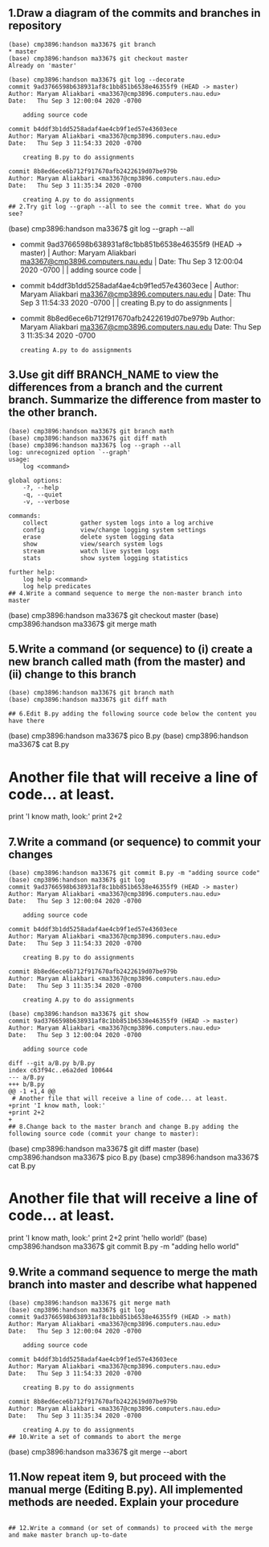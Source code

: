 ## 1.Draw a diagram of the commits and branches in repository
```
(base) cmp3896:handson ma3367$ git branch
* master
(base) cmp3896:handson ma3367$ git checkout master
Already on 'master'

(base) cmp3896:handson ma3367$ git log --decorate
commit 9ad3766598b638931af8c1bb851b6538e46355f9 (HEAD -> master)
Author: Maryam Aliakbari <ma3367@cmp3896.computers.nau.edu>
Date:   Thu Sep 3 12:00:04 2020 -0700

    adding source code

commit b4ddf3b1dd5258adaf4ae4cb9f1ed57e43603ece
Author: Maryam Aliakbari <ma3367@cmp3896.computers.nau.edu>
Date:   Thu Sep 3 11:54:33 2020 -0700

    creating B.py to do assignments

commit 8b8ed6ece6b712f917670afb2422619d07be979b
Author: Maryam Aliakbari <ma3367@cmp3896.computers.nau.edu>
Date:   Thu Sep 3 11:35:34 2020 -0700

    creating A.py to do assignments
## 2.Try git log --graph --all to see the commit tree. What do you see?
```
(base) cmp3896:handson ma3367$ git log --graph --all
* commit 9ad3766598b638931af8c1bb851b6538e46355f9 (HEAD -> master)
| Author: Maryam Aliakbari <ma3367@cmp3896.computers.nau.edu>
| Date:   Thu Sep 3 12:00:04 2020 -0700
| 
|     adding source code
| 
* commit b4ddf3b1dd5258adaf4ae4cb9f1ed57e43603ece
| Author: Maryam Aliakbari <ma3367@cmp3896.computers.nau.edu>
| Date:   Thu Sep 3 11:54:33 2020 -0700
| 
|     creating B.py to do assignments
| 
* commit 8b8ed6ece6b712f917670afb2422619d07be979b
  Author: Maryam Aliakbari <ma3367@cmp3896.computers.nau.edu>
  Date:   Thu Sep 3 11:35:34 2020 -0700
  
      creating A.py to do assignments
## 3.Use git diff BRANCH_NAME to view the differences from a branch and the current branch. Summarize the difference from master to the other branch.
```
(base) cmp3896:handson ma3367$ git branch math
(base) cmp3896:handson ma3367$ git diff math
(base) cmp3896:handson ma3367$ log --graph --all
log: unrecognized option `--graph'
usage:
    log <command>

global options:
    -?, --help
    -q, --quiet
    -v, --verbose

commands:
    collect         gather system logs into a log archive
    config          view/change logging system settings
    erase           delete system logging data
    show            view/search system logs
    stream          watch live system logs
    stats           show system logging statistics

further help:
    log help <command>
    log help predicates
## 4.Write a command sequence to merge the non-master branch into master
```
(base) cmp3896:handson ma3367$ git checkout master
(base) cmp3896:handson ma3367$ git merge math

## 5.Write a command (or sequence) to (i) create a new branch called math (from the master) and (ii) change to this branch
```
(base) cmp3896:handson ma3367$ git branch math
(base) cmp3896:handson ma3367$ git diff math

## 6.Edit B.py adding the following source code below the content you have there
```
(base) cmp3896:handson ma3367$ pico B.py
(base) cmp3896:handson ma3367$ cat B.py
# Another file that will receive a line of code... at least.
print 'I know math, look:'
print 2+2


## 7.Write a command (or sequence) to commit your changes
```
(base) cmp3896:handson ma3367$ git commit B.py -m "adding source code"
(base) cmp3896:handson ma3367$ git log
commit 9ad3766598b638931af8c1bb851b6538e46355f9 (HEAD -> master)
Author: Maryam Aliakbari <ma3367@cmp3896.computers.nau.edu>
Date:   Thu Sep 3 12:00:04 2020 -0700

    adding source code

commit b4ddf3b1dd5258adaf4ae4cb9f1ed57e43603ece
Author: Maryam Aliakbari <ma3367@cmp3896.computers.nau.edu>
Date:   Thu Sep 3 11:54:33 2020 -0700

    creating B.py to do assignments

commit 8b8ed6ece6b712f917670afb2422619d07be979b
Author: Maryam Aliakbari <ma3367@cmp3896.computers.nau.edu>
Date:   Thu Sep 3 11:35:34 2020 -0700

    creating A.py to do assignments

(base) cmp3896:handson ma3367$ git show
commit 9ad3766598b638931af8c1bb851b6538e46355f9 (HEAD -> master)
Author: Maryam Aliakbari <ma3367@cmp3896.computers.nau.edu>
Date:   Thu Sep 3 12:00:04 2020 -0700

    adding source code

diff --git a/B.py b/B.py
index c63f94c..e6a2ded 100644
--- a/B.py
+++ b/B.py
@@ -1 +1,4 @@
 # Another file that will receive a line of code... at least.
+print 'I know math, look:'
+print 2+2
+
## 8.Change back to the master branch and change B.py adding the following source code (commit your change to master):
```
(base) cmp3896:handson ma3367$ git diff master
(base) cmp3896:handson ma3367$ pico B.py
(base) cmp3896:handson ma3367$ cat B.py
# Another file that will receive a line of code... at least.
print 'I know math, look:'
print 2+2
print 'hello world!'
(base) cmp3896:handson ma3367$ git commit B.py -m "adding hello world"

## 9.Write a command sequence to merge the math branch into master and describe what happened
```
(base) cmp3896:handson ma3367$ git merge math
(base) cmp3896:handson ma3367$ git log
commit 9ad3766598b638931af8c1bb851b6538e46355f9 (HEAD -> math)
Author: Maryam Aliakbari <ma3367@cmp3896.computers.nau.edu>
Date:   Thu Sep 3 12:00:04 2020 -0700

    adding source code

commit b4ddf3b1dd5258adaf4ae4cb9f1ed57e43603ece
Author: Maryam Aliakbari <ma3367@cmp3896.computers.nau.edu>
Date:   Thu Sep 3 11:54:33 2020 -0700

    creating B.py to do assignments

commit 8b8ed6ece6b712f917670afb2422619d07be979b
Author: Maryam Aliakbari <ma3367@cmp3896.computers.nau.edu>
Date:   Thu Sep 3 11:35:34 2020 -0700

    creating A.py to do assignments
## 10.Write a set of commands to abort the merge
```
(base) cmp3896:handson ma3367$ git merge --abort

## 11.Now repeat item 9, but proceed with the manual merge (Editing B.py). All implemented methods are needed. Explain your procedure
```

## 12.Write a command (or set of commands) to proceed with the merge and make master branch up-to-date
```
